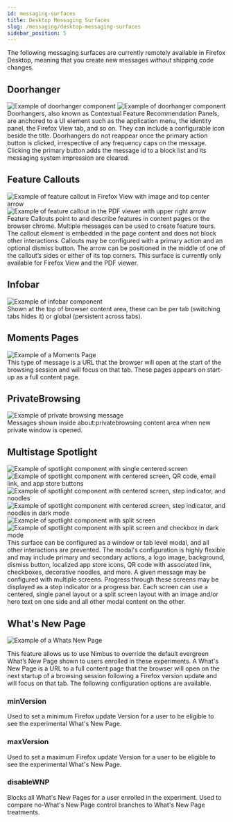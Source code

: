 ```yaml
---
id: messaging-surfaces
title: Desktop Messaging Surfaces
slug: /messaging/desktop-messaging-surfaces
sidebar_position: 5
---
```


The following messaging surfaces are currently remotely available in Firefox Desktop, meaning that you create new messages *without* shipping code changes.

## Doorhanger
<img src="/img/messaging/doorhanger.png" alt="Example of doorhanger component" className="img-sm-left"/> <img src="/img/messaging/doorhanger-with-icon.png" alt="Example of doorhanger component" className="img-sm"/>
<br/>
Doorhangers, also known as Contextual Feature Recommendation Panels, are anchored to a UI element such as the application menu, the identity panel, the Firefox View tab, and so on. They can include a configurable icon beside the title. Doorhangers do not reappear once the primary action button is clicked, irrespective of any frequency caps on the message. Clicking the primary button adds the message id to a block list and its messaging system impression are cleared.

## Feature Callouts
<img src="/img/messaging/feature-callout-ffv.png" alt="Example of feature callout in Firefox View with image and top center arrow" className="img-sm-left"/>
<img src="/img/messaging/feature-callout-pdf.png" alt="Example of feature callout in the PDF viewer with upper right arrow" className="img-sm"/>
<br/>
Feature Callouts point to and describe features in content pages or the browser chrome. Multiple messages can be used to create feature tours. The callout element is embedded in the page content and does not block other interactions. Callouts may be configured with a primary action and an optional dismiss button. The arrow can be positioned in the middle of one of the callout’s sides or either of its top corners. This surface is currently only available for Firefox View and the PDF viewer.

## Infobar
<img src="/img/messaging/infobar.png" alt="Example of infobar component" />
<br/>
Shown at the top of browser content area, these can be per tab (switching tabs hides it) or global (persistent across tabs).

## Moments Pages
<img src="/img/messaging/moments-page.png" alt="Example of a Moments Page" />
<br/>
This type of message is a URL that the browser will open at the start of the browsing session and will focus on that tab.
These pages appears on start-up as a full content page.

## PrivateBrowsing
<img src="/img/messaging/privatebrowsing.png" alt="Example of private browsing message" />
<br/>
Messages shown inside about:privatebrowsing content area when new private window is opened.

## Multistage Spotlight
<img src="/img/messaging/spotlight-center-simple.png" alt="Example of spotlight component with single centered screen" className="img-sm-left" />
<img src="/img/messaging/spotlight-qr-app-store.png" alt="Example of spotlight component with centered screen, QR code, email link, and app store buttons" className="img-sm" />
<br/>
<img src="/img/messaging/spotlight-center-noodles.png" alt="Example of spotlight component with centered screen, step indicator, and noodles" className="img-sm-left" />
<img src="/img/messaging/spotlight-center-dark-steps.png" alt="Example of spotlight component with centered screen, step indicator, and noodles in dark mode" className="img-sm" />
<br/>
<img src="/img/messaging/spotlight-split.png" alt="Example of spotlight component with split screen" className="img-sm-left" />
<img src="/img/messaging/spotlight-split-dark-checkbox.png" alt="Example of spotlight component with split screen and checkbox in dark mode" className="img-sm" />
<br/>
This surface can be configured as a window or tab level modal, and all other interactions are prevented. The modal's configuration is highly flexible and may include primary and secondary actions, a logo image, background, dismiss button, localized app store icons, QR code with associated link, checkboxes, decorative noodles, and more. A given message may be configured with multiple screens. Progress through these screens may be displayed as a step indicator or a progress bar. Each screen can use a centered, single panel layout or a split screen layout with an image and/or hero text on one side and all other modal content on the other.


## What's New Page
<img src="/img/messaging/whats-new-page.png" alt="Example of a Whats New Page" />
<br/>

This feature allows us to use Nimbus to override the default evergreen What’s
New Page shown to users enrolled in these experiments. A What's New Page is a
URL to a full content page that the browser will open on the next startup of a
browsing session following a
Firefox version update and will focus on that tab.
The following configuration options are available.

### minVersion
Used to set a minimum Firefox update Version for a user to be eligible to see
the experimental What's New Page.
### maxVersion
Used to set a maximum Firefox update Version for a user to be eligible to see
the experimental What's New Page.
### disableWNP
Blocks all What's New Pages for a user enrolled in the experiment. Used
to compare no-What's New Page control branches to What's New Page treatments.